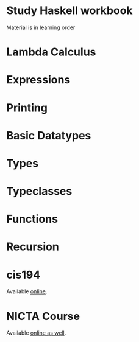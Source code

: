 # Study Haskell workbook

Material is in learning order

# Lambda Calculus

# Expressions

# Printing

# Basic Datatypes

# Types

# Typeclasses

# Functions

# Recursion

# cis194

Available [online](http://www.seas.upenn.edu/~cis194/spring13/lectures.html).

# NICTA Course

Available [online as well](http://github.com/NICTA/course).
